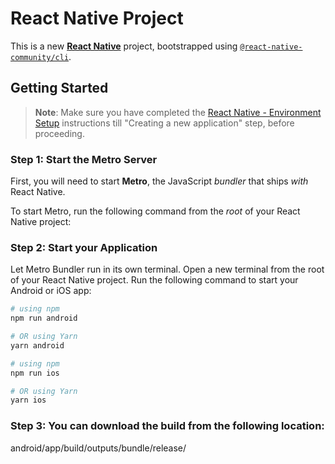 # React Native Project

This is a new [**React Native**](https://reactnative.dev) project, bootstrapped using [`@react-native-community/cli`](https://github.com/react-native-community/cli).

## Getting Started

> **Note**: Make sure you have completed the [React Native - Environment Setup](https://reactnative.dev/docs/environment-setup) instructions till "Creating a new application" step, before proceeding.

### Step 1: Start the Metro Server

First, you will need to start **Metro**, the JavaScript _bundler_ that ships _with_ React Native.

To start Metro, run the following command from the _root_ of your React Native project:

### Step 2: Start your Application
Let Metro Bundler run in its own terminal. Open a new terminal from the root of your React Native project. Run the following command to start your Android or iOS app:


```bash
# using npm
npm run android

# OR using Yarn
yarn android

# using npm
npm run ios

# OR using Yarn
yarn ios
```
### Step 3: You can download the build from the following location:

android/app/build/outputs/bundle/release/
